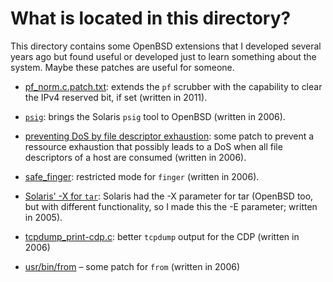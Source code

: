 # What is located in this directory?

This directory contains some OpenBSD extensions that I developed several years ago but found useful or developed just to learn something about the system. Maybe these patches are useful for someone.

- [pf_norm.c.patch.txt](https://github.com/cdpxe/OpenBSDhacks/blob/master/patches/pf_norm.c.patch.txt): extends the `pf` scrubber with the capability to clear the IPv4 reserved bit, if set (written in 2011).

- [`psig`](https://github.com/cdpxe/OpenBSDhacks/blob/master/patches/psig_for_openbsd.patch.html): brings the Solaris `psig` tool to OpenBSD (written in 2006).

- [preventing DoS by file descriptor exhaustion](https://github.com/cdpxe/OpenBSDhacks/blob/master/patches/Re:_Denial_of_service_via_FD_exhaustion.txt): some patch to prevent a ressource exhaustion that possibly leads to a DoS when all file descriptors of a host are consumed (written in 2006).

- [safe_finger](https://github.com/cdpxe/OpenBSDhacks/blob/master/patches/safe_finger_features_for_finger_tool.txt): restricted mode for `finger` (written in 2006).

- [Solaris' -X for `tar`](https://github.com/cdpxe/OpenBSDhacks/blob/master/patches/tar_addon.patch.htm): Solaris had the -X parameter for tar (OpenBSD too, but with different functionality, so I made this the -E parameter; written in 2005).

- [tcpdump_print-cdp.c](https://github.com/cdpxe/OpenBSDhacks/blob/master/patches/tcpdump_print-cdp.c.txt): better `tcpdump` output for the CDP (written in 2006)

- [usr/bin/from](https://github.com/cdpxe/OpenBSDhacks/blob/master/patches/usr.bin_from.txt) – some patch for `from` (written in 2006)

